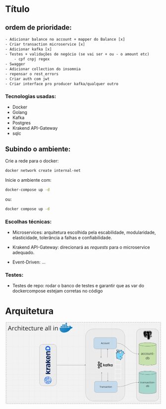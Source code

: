 # Título

## ordem de prioridade:
    - Adicionar balance no account + mapper do Balance [x]
    - Criar transaction microservice [x]
    - Adicionar kafka [x]
    - Testes + validações de negócio (se vai ser + ou - o amount etc)
        - cpf cnpj regex
    - Swagger
    - Adicionar collection do insomnia
    - repensar o rest_errors
    - Criar auth com jwt
    - Criar interface pro producer kafka/qualquer outro

### Tecnologias usadas:
- Docker
- Golang
- Kafka
- Postgres
- Krakend API-Gateway
- sqlc

## Subindo o ambiente:

Crie a rede para o docker:
```bash
docker network create internal-net
```

Inicie o ambiente com:
```bash
docker-compose up -d
```
ou:
```bash
docker compose up -d
```

### Escolhas técnicas:
- Microservices: arquitetura escolhida pela escabilidade, modularidade, elasticidade, tolerância a falhas e confiabilidade.

- Krakend API-Gateway: direcionará as <em>requests</em> para o microservice adequado. 
- Event-Driven: ...

### Testes:
- Testes de repo: rodar o banco de testes e garantir que as var do dockercompose estejam corretas no código

# Arquitetura

![image info](./assets/arch.png)
